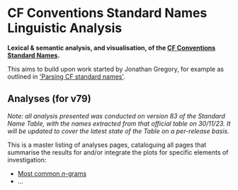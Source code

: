 # CF Conventions Standard Names Linguistic Analysis

**Lexical & semantic analysis, and visualisation, of the
[CF Conventions](http://cfconventions.org/)
[Standard Names](http://cfconventions.org/Data/cf-standard-names/current/build/cf-standard-name-table.html).**

This aims to build upon work started by Jonathan Gregory, for example as
outlined in ['Parsing CF standard names'](http://www.met.reading.ac.uk/~jonathan/CF_metadata/14.1/).

## Analyses (for v79)

*Note: all analysis presented was conducted on version 83 of the Standard Name
Table, with the names extracted from that official table on 30/11/23. It will
be updated to cover the latest state of the Table on a per-release
basis.*

This is a master listing of analyses pages, cataloguing all pages that
summarise the results for and/or integrate the plots for specific elements
of investigation:

* [Most common *n*-grams](summaries/most-common-ngrams.md)
* ...

